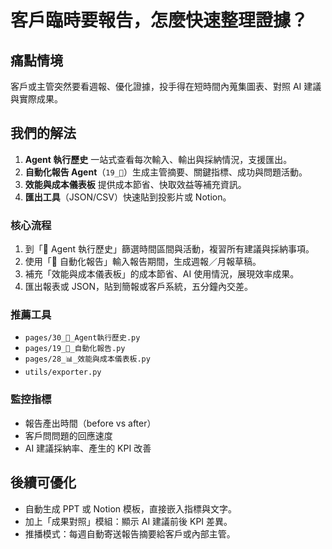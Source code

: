 # 客戶臨時要報告，怎麼快速整理證據？

## 痛點情境
客戶或主管突然要看週報、優化證據，投手得在短時間內蒐集圖表、對照 AI 建議與實際成果。

## 我們的解法
1. **Agent 執行歷史** 一站式查看每次輸入、輸出與採納情況，支援匯出。
2. **自動化報告 Agent**（`19_📄`）生成主管摘要、關鍵指標、成功與問題活動。
3. **效能與成本儀表板** 提供成本節省、快取效益等補充資訊。
4. **匯出工具**（JSON/CSV）快速貼到投影片或 Notion。

### 核心流程
1. 到「📜 Agent 執行歷史」篩選時間區間與活動，複習所有建議與採納事項。
2. 使用「📄 自動化報告」輸入報告期間，生成週報／月報草稿。
3. 補充「效能與成本儀表板」的成本節省、AI 使用情況，展現效率成果。
4. 匯出報表或 JSON，貼到簡報或客戶系統，五分鐘內交差。

### 推薦工具
- `pages/30_📜_Agent執行歷史.py`
- `pages/19_📄_自動化報告.py`
- `pages/28_📊_效能與成本儀表板.py`
- `utils/exporter.py`

### 監控指標
- 報告產出時間（before vs after）
- 客戶問問題的回應速度
- AI 建議採納率、產生的 KPI 改善

## 後續可優化
- 自動生成 PPT 或 Notion 模板，直接嵌入指標與文字。
- 加上「成果對照」模組：顯示 AI 建議前後 KPI 差異。
- 推播模式：每週自動寄送報告摘要給客戶或內部主管。
